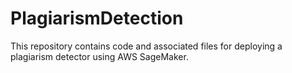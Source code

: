 # PlagiarismDetection
This repository contains code and associated files for deploying a plagiarism detector using AWS SageMaker.
